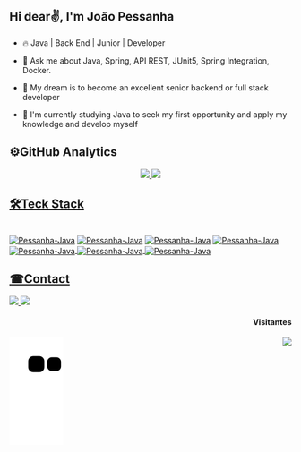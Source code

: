 ## Hi dear✌, I'm João Pessanha
* 🔥 Java | Back End | Junior | Developer

* 💬 Ask me about Java, Spring, API REST, JUnit5, Spring Integration, Docker.

* 🤞 My dream is to become an excellent senior backend or full stack developer

* 📐 I'm currently studying Java to seek my first opportunity and apply my knowledge and develop myself

## ⚙GitHub Analytics
<div align="center">
  <a href="https://github.com/Pessanha23">
  <img height="160em" src="https://github-readme-stats.vercel.app/api?username=Pessanha23&show_icons=true&theme=merko"/>
  <img height="160em" src="https://github-readme-stats.vercel.app/api/top-langs/?username=Pessanha23&layout=compact&langs_count=7&theme=merko"/>
</div>
  
## 🛠Teck Stack
<div style="display: inline_block"><br>
  <img align="center" alt="Pessanha-Java" height="50" width="60"
src="https://cdn.jsdelivr.net/gh/devicons/devicon/icons/java/java-original.svg" />
  <img align="center" alt="Pessanha-Java" height="50" width="60"
src="https://cdn.jsdelivr.net/gh/devicons/devicon/icons/git/git-original.svg" />
  <img align="center" alt="Pessanha-Java" height="50" width="60"
src="https://cdn.jsdelivr.net/gh/devicons/devicon/icons/intellij/intellij-plain.svg" />
  <img align="center" alt="Pessanha-Java" height="50" width="60"
src="https://cdn.jsdelivr.net/gh/devicons/devicon/icons/spring/spring-original-wordmark.svg" />
   <img align="center" alt="Pessanha-Java" height="50" width="60"
src="https://cdn.jsdelivr.net/gh/devicons/devicon/icons/postgresql/postgresql-original-wordmark.svg" />
   <img align="center" alt="Pessanha-Java" height="50" width="60"
src="https://img.mandic.com.br/blog/2015/01/homepage-docker-logo.png" />
       <img align="center" alt="Pessanha-Java" height="50" width="60"
src="https://miro.medium.com/v2/resize:fit:440/1*J3G3akaMpUOLegw0p0qthA.png" />
   
</div> 
  
   ##
## ☎Contact
</div> 
<a href="https://www.linkedin.com/in/jo%C3%A3o-pessanha-a38b78b3" target="_blank"><img src="https://img.shields.io/badge/-LinkedIn-%230077B5?style=for-the-badge&logo=linkedin&logoColor=white" target="_blank">
<a href = "mailto:joaoricardopagano@gmail.com"><img src="https://img.shields.io/badge/-Gmail-%23333?style=for-the-badge&logo=gmail&logoColor=white" target="_blank"></a>
<div>  
  <h4 align="right"> Visitantes </h4>
  <img align="right" src="https://profile-counter.glitch.me/Pessanha23/count.svg">
</div>   


![Snake animation](https://github.com/Pessanha23/Pessanha23/blob/output/github-contribution-grid-snake.svg)
 
</div> 
 
